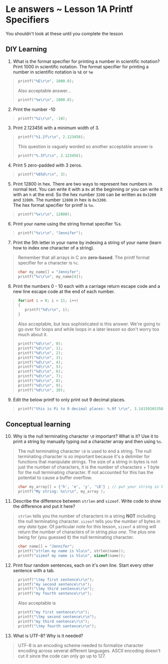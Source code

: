 # Le answers ~ Lesson 1A Printf Specifiers
You shouldn't look at these  until you complete the lesson 

## DIY Learning 
1. What is the format specifier for printing a number in scientific notation? Print 1000 in scientific notation.
The format specifier for printing a number in scientific notation is `%E` or `%e`
>```c
>printf("%E\r\n", 1000.0);
>```
> Also acceptable answer...
>```c
>printf("%e\r\n", 1000.0);
>```
2. Print the number -10
>```c
>printf("%i\r\n", -10);
>```
3. Print 2.123456 with a minimum width of 3.
>```c
>printf("%1.2f\r\n", 2.123456);
>```
>This question is vaguely worded so another acceptable answer is 
>```c
>printf("%.3f\r\n", 2.123456);
>```
4. Print 5 zero-padded with 3 zeros.
>```c
>printf("%05d\r\n", 3);
>```
5. Print 12800 in hex.
There are two ways to represent hex numbers in normal text. You can write it with a `0x` at the beginning or you can write it with an `h` at the end. So the hex number `3200` can be written as `0x3200` and `3200h`. The number `12800` in hex is `0x3200`.  
The hex format specifier for printf is `%x`. 
>```c
>printf("%x\r\n", 12800); 
>```
6. Print your name using the string format specifier %s.
>```c
>printf("%s\r\n", "Jennifer"); 
>```
7. Print the 5th letter in your name by indexing a string of your name (learn how to index one character of a string).  
> Remember that all arrays in C are **zero-based**. The printf format specifier for a character is `%c`. 
>```c
>char my_name[] = "Jennifer";
>printf("%c\r\n", my_name[4]); 
>```
8. Print the numbers 0 - 10 each with a carriage return escape code and a new line escape code at the end of each number.
>```c
>for(int i = 0; i < 11; i++)
>{
>    printf("%d\r\n", i);
>}
>```
> Also acceptable, but less sophisticated is this answer.  We're going to go over for loops and while loops in a later lesson so don't worry too much about it.  
>```c
>printf("%d\r\n", 0);
>printf("%d\r\n", 1);
>printf("%d\r\n", 2);
>printf("%d\r\n", 3);
>printf("%d\r\n", 4);
>printf("%d\r\n", 5);
>printf("%d\r\n", 6);
>printf("%d\r\n", 7);
>printf("%d\r\n", 8);
>printf("%d\r\n", 9);
>printf("%d\r\n", 10);
>```
9. Edit the below printf to only print out 9 decimal places. 
>```c
>printf("this is Pi to 9 decimal places: %.9f \r\n", 3.141592653589793238462643);
>```

## Conceptual learning 
10. Why is the null terminating character `\0` important? What is it? Use it to print a string by manually typing out a character array and then using `%s`.  
> The null terminating character `\0` is used to end a string. The null terminating character is so important because it's a delimiter for functions that manipulate strings. The size of a string in bytes is not just the number of characters, it is the number of characters + 1 byte for the null terminating character. If not accounted for this has the potential to cause a buffer overflow. 
>```c
>char my_array[] = {'h', 'e', 'y', '\0'} ; // put your string in this array 
>printf("My string: %s\r\n", my_array );
>```
11. Describe the difference between `strlen` and `sizeof`. Write code to show the difference and put it here?
> `strlen` tells you the number of characters in a string **NOT** including the null terminating character. 
> `sizeof` tells you the number of bytes in *any data type*. Of particular note for this lesson, `sizeof` a string will return the number of characters of in string *plus one*. The plus one being for (you guessed it) the null terminating character. 
>```c
>char name[] = "Jennifer"; 
>printf("strlen my name is %lu\n", strlen(name)); 
>printf("sizeof my name is %lu\n", sizeof(name)); 
>```
12. Print four random sentences, each on it's own line. Start every other sentence with a tab.
>```c
>printf("\tmy first sentence\r\n"); 
>printf("my second sentence\r\n"); 
>printf("\tmy third sentence\r\n");
>printf("my fourth sentence\r\n");
>```
> Also acceptable is 
>```c
>printf("my first sentence\r\n"); 
>printf("\tmy second sentence\r\n"); 
>printf("my third sentence\r\n");
>printf("\tmy fourth sentence\r\n");
>```
13. What is UTF-8? Why is it needed?
> UTF-8 is an encoding scheme needed to formalize character encoding across several different languages. ASCII encoding doesn't cut it since the code can only go up to 127. 
